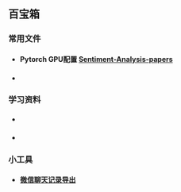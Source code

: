 ## 百宝箱



### 常用文件

- #### Pytorch GPU配置 [Sentiment-Analysis-papers](https://github.com/XuZeliang2020/NLP/tree/Sentiment-Analysis-papers )

- #### 




### 学习资料

- ####
  
- #### 


### 小工具
- #### [微信聊天记录导出](https://github.com/XuZeliang2020/Wechat-message-analysis)
